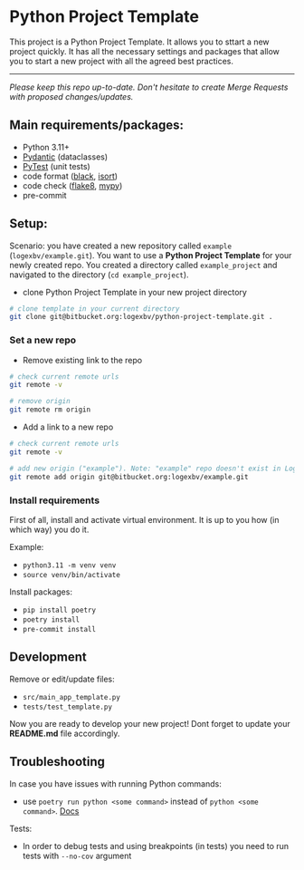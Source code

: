 Python Project Template
=======
This project is a Python Project Template. It allows you to sttart a new project quickly.
It has all the necessary settings and packages that allow you to start a new project with all the agreed best practices.

---

*Please keep this repo up-to-date. Don't hesitate to create Merge Requests with proposed changes/updates.*


## Main requirements/packages:

- Python 3.11+
- [Pydantic](https://docs.pydantic.dev/latest/) (dataclasses)
- [PyTest](https://docs.pytest.org/en/7.4.x/) (unit tests)
- code format ([black](https://github.com/psf/black), [isort](https://pycqa.github.io/isort/))
- code check ([flake8](https://flake8.pycqa.org/en/latest/), [mypy](https://mypy.readthedocs.io/en/stable/))
- pre-commit

## Setup:
Scenario: you have created a new repository called `example` (`logexbv/example.git`). You want to use a **Python Project Template** for your newly created repo. You created a directory called `example_project` and navigated to the directory (`cd example_project`).

* clone Python Project Template in your new project directory
```bash
# clone template in your current directory
git clone git@bitbucket.org:logexbv/python-project-template.git .
```

### Set a new repo
- Remove existing link to the repo

```bash
# check current remote urls
git remote -v

# remove origin
git remote rm origin
```

- Add a link to a new repo

```bash
# check current remote urls
git remote -v

# add new origin ("example"). Note: "example" repo doesn't exist in Logex the bitbucket. It is used as example.
git remote add origin git@bitbucket.org:logexbv/example.git
```

### Install requirements
First of all, install and activate virtual environment. It is up to you how (in which way) you do it.

Example:

- `python3.11 -m venv venv`
- `source venv/bin/activate`

Install packages:

- `pip install poetry`
- `poetry install`
- `pre-commit install`

## Development
Remove or edit/update files:

- `src/main_app_template.py`
- `tests/test_template.py`

Now you are ready to develop your new project! Dont forget to update your **README.md** file accordingly.


## Troubleshooting

In case you have issues with running Python commands:

- use `poetry run python <some command>` instead of `python <some command>`. [Docs](https://python-poetry.org/docs/basic-usage/#using-poetry-run)

Tests:

- In order to debug tests and using breakpoints (in tests) you need to run tests with `--no-cov` argument
